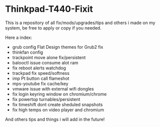 # Thinkpad-T440-Fixit
This is a repository of all fix/mods/upgrades/tips and others i made on my system, be free to apply or copy if you needed.

Here a index:

- grub config Flat Design themes for Grub2 fix
- thinkfan config
- trackpoint move alone fix/persistent
- balooctl issue consume alot ram 
- fix reboot alerts watchdog
- trackpad fix speed/softness
- imp Pt button call flameshot
- mps-youtube fix cache/key
- vmware issue with external wifi dongles
- fix login keyring window on chromium/chrome
- fix powertop turnables/persistent
- fix timeshift dont create sheduled snapshots
- fix high temps on video player and chromium

And others tips and things i will add in the future!
